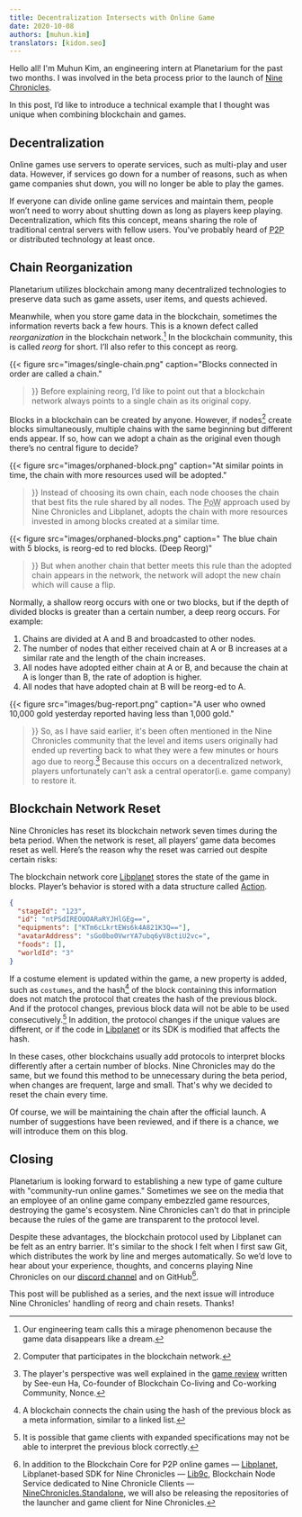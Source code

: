 ```yaml
---
title: Decentralization Intersects with Online Game
date: 2020-10-08
authors: [muhun.kim]
translators: [kidon.seo]
---
```


Hello all! I'm Muhun Kim, an engineering intern at Planetarium for the past two months. I was involved in the beta process prior to the launch of [Nine Chronicles].

In this post, I’d like to introduce a technical example that I thought was unique when combining blockchain and games.

[nine chronicles]: https://nine-chronicles.com

## Decentralization

Online games use servers to operate services, such as multi-play and user data. However, if services go down for a number of reasons, such as when game companies shut down, you will no longer be able to play the games.

If everyone can divide online game services and maintain them, people won’t need to worry about shutting down as long as players keep playing. Decentralization, which fits this concept, means sharing the role of traditional central servers with fellow users. You've probably heard of <abbr title="Peer to peer">P2P</abbr> or distributed technology at least once.

## Chain Reorganization

Planetarium utilizes blockchain among many decentralized technologies to preserve data such as game assets, user items, and quests achieved.

Meanwhile, when you store game data in the blockchain, sometimes the information reverts back a few hours. This is a known defect called <dfn>reorganization</dfn> in the blockchain network.[^mirage] In the blockchain community, this is called <dfn>reorg</dfn> for short. I’ll also refer to this concept as reorg.

[^mirage]: Our engineering team calls this a mirage phenomenon because the game data disappears like a dream.

{{<
figure
src="images/single-chain.png"
caption="Blocks connected in order are called a chain."

> }}
> Before explaining reorg, I’d like to point out that a blockchain network always points to a single chain as its original copy.

Blocks in a blockchain can be created by anyone. However, if nodes[^node] create blocks simultaneously, multiple chains with the same beginning but different ends appear. If so, how can we adopt a chain as the original even though there’s no central figure to decide?

[^node]: Computer that participates in the blockchain network.

{{<
figure
src="images/orphaned-block.png"
caption="At similar points in time, the chain with more resources used will be adopted."

> }}
> Instead of choosing its own chain, each node chooses the chain that best fits the rule shared by all nodes. The <abbr title="proof-of-work">PoW</abbr> approach used by Nine Chronicles and Libplanet, adopts the chain with more resources invested in among blocks created at a similar time.

{{<
figure
src="images/orphaned-blocks.png"
caption=" The blue chain with 5 blocks, is reorg-ed to red blocks. (Deep Reorg)"

> }}
> But when another chain that better meets this rule than the adopted chain appears in the network, the network will adopt the new chain which will cause a flip.

Normally, a shallow reorg occurs with one or two blocks, but if the depth of divided blocks is greater than a certain number, a deep reorg occurs. For example:

1. Chains are divided at A and B and broadcasted to other nodes.
2. The number of nodes that either received chain at A or B increases at a similar rate and the length of the chain increases.
3. All nodes have adopted either chain at A or B, and because the chain at A is longer than B, the rate of adoption is higher.
4. All nodes that have adopted chain at B will be reorg-ed to A.

<style>
@media screen and (min-width: 70em) {
  img[src="images/bug-report.png"] {
    width: 60%
  }
}
</style>

{{<
figure
src="images/bug-report.png"
caption="A user who owned 10,000 gold yesterday reported having less than 1,000 gold."

> }}
> So, as I have said earlier, it's been often mentioned in the Nine Chronicles community that the level and items users originally had ended up reverting back to what they were a few minutes or hours ago due to reorg.[^nonce] Because this occurs on a decentralized network, players unfortunately can't ask a central operator(i.e. game company) to restore it.

[^nonce]: The player's perspective was well explained in the [game review](https://dpsyphle.ninja/2020/08/16/rollbacks-in-decentralized-games.html) written by See-eun Ha, Co-founder of Blockchain Co-living and Co-working Community, Nonce.

## Blockchain Network Reset

Nine Chronicles has reset its blockchain network seven times during the beta period. When the network is reset, all players’ game data becomes reset as well. Here’s the reason why the reset was carried out despite certain risks:

The blockchain network core [Libplanet] stores the state of the game in blocks. Player’s behavior is stored with a data structure called [Action](https://docs.libplanet.io/0.9.5/api/Libplanet.Action.IAction.html).

```json
{
  "stageId": "123",
  "id": "ntPSdIREOUOARaRYJHlGEg==",
  "equipments": ["KTm6cLkrtEWs6k4A821K3Q=="],
  "avatarAddress": "sGo0bo0VwrYA7ubq6yV8ctiU2vc=",
  "foods": [],
  "worldId": "3"
}
```

If a costume element is updated within the game, a new property is added, such as `costumes`, and the hash[^hash] of the block containing this information does not match the protocol that creates the hash of the previous block. And if the protocol changes, previous block data will not be able to be used consecutively.[^expansion] In addition, the protocol changes if the unique values are different, or if the code in [Libplanet] or its SDK is modified that affects the hash.

In these cases, other blockchains usually add protocols to interpret blocks differently after a certain number of blocks. Nine Chronicles may do the same, but we found this method to be unnecessary during the beta period, when changes are frequent, large and small. That's why we decided to reset the chain every time.

Of course, we will be maintaining the chain after the official launch. A number of suggestions have been reviewed, and if there is a chance, we will introduce them on this blog.

[^hash]: A blockchain connects the chain using the hash of the previous block as a meta information, similar to a linked list.
[^expansion]: It is possible that game clients with expanded specifications may not be able to interpret the previous block correctly.

[libplanet]: https://libplanet.io/

## Closing

Planetarium is looking forward to establishing a new type of game culture with "community-run online games." Sometimes we see on the media that an employee of an online game company embezzled game resources, destroying the game's ecosystem. Nine Chronicles can't do that in principle because the rules of the game are transparent to the protocol level.

Despite these advantages, the blockchain protocol used by Libplanet can be felt as an entry barrier. It's similar to the shock I felt when I first saw Git, which distributes the work by line and merges automatically. So we’d love to hear about your experience, thoughts, and concerns playing Nine Chronicles on our [discord channel](https://discord.gg/planetarium) and on GitHub[^github].

This post will be published as a series, and the next issue will introduce Nine Chronicles' handling of reorg and chain resets. Thanks!

[^github]:
    In addition to the Blockchain Core for P2P online games — [Libplanet](https://github.com/planetarium/libplanet),
    Libplanet-based SDK for Nine Chronicles — [Lib9c](https://github.com/planetarium/lib9c), Blockchain Node Service dedicated to Nine Chronicle Clients — [NineChronicles.Standalone](https://github.com/planetarium/ninechronicles.standalone), we will also be releasing the repositories of the launcher and game client for Nine Chronicles.
